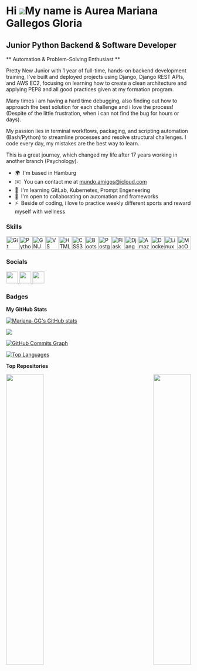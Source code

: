 Hi ![](https://user-images.githubusercontent.com/18350557/176309783-0785949b-9127-417c-8b55-ab5a4333674e.gif)My name is Aurea Mariana Gallegos Gloria
=====================================================================================================================================================

Junior Python Backend & Software Developer
------------------------------------------

\** Automation & Problem-Solving Enthusiast **

Pretty New Junior with 1 year of full-time, hands-on backend development training, I’ve built and deployed projects using Django, Django REST APIs, and AWS EC2, focusing on learning how to create a clean architecture and applying PEP8 and all good practices given at my formation program. 

Many times i am having a hard time debugging, also finding out how to approach the best solution for each challenge and i love the process!  (Despite of the little frustration, when i can not find the bug for hours or days).

My passion lies in terminal workflows, packaging, and scripting automation (Bash/Python) to streamline processes and resolve structural challenges.
I code every day, my mistakes are the best way to learn. 

This is a great journey, which changed my life after 17 years working in another branch (Psychology).

* 🌍  I'm based in Hamburg
* ✉️  You can contact me at [mundo.amigos@icloud.com](mailto:mundo.amigos@icloud.com)
* 🧠  I'm learning GitLab, Kubernetes, Prompt Engeneering
* 🤝  I'm open to collaborating on automation and frameworks
* ⚡  Beside of coding, i love to practice weekly different sports and reward myself with wellness

### Skills


<p align="left">
<a href="https://git-scm.com/" target="_blank" rel="noreferrer"><img src="https://raw.githubusercontent.com/danielcranney/readme-generator/main/public/icons/skills/git-colored.svg" width="36" height="36" alt="Git" /></a><a href="https://www.python.org/" target="_blank" rel="noreferrer"><img src="https://raw.githubusercontent.com/danielcranney/readme-generator/main/public/icons/skills/python-colored.svg" width="36" height="36" alt="Python" /></a><a href="https://www.gnu.org/software/bash/" target="_blank" rel="noreferrer"><img src="https://raw.githubusercontent.com/danielcranney/readme-generator/main/public/icons/skills/gnubash.svg" width="36" height="36" alt="GNU Bash" /></a><a href="https://code.visualstudio.com/" target="_blank" rel="noreferrer"><img src="https://raw.githubusercontent.com/danielcranney/readme-generator/main/public/icons/skills/visualstudiocode.svg" width="36" height="36" alt="VS Code" /></a><a href="https://developer.mozilla.org/en-US/docs/Glossary/HTML5" target="_blank" rel="noreferrer"><img src="https://raw.githubusercontent.com/danielcranney/readme-generator/main/public/icons/skills/html5-colored.svg" width="36" height="36" alt="HTML5" /></a><a href="https://www.w3.org/TR/CSS/#css" target="_blank" rel="noreferrer"><img src="https://raw.githubusercontent.com/danielcranney/readme-generator/main/public/icons/skills/css3-colored.svg" width="36" height="36" alt="CSS3" /></a><a href="https://getbootstrap.com/" target="_blank" rel="noreferrer"><img src="https://raw.githubusercontent.com/danielcranney/readme-generator/main/public/icons/skills/bootstrap-colored.svg" width="36" height="36" alt="Bootstrap" /></a><a href="https://www.postgresql.org/" target="_blank" rel="noreferrer"><img src="https://raw.githubusercontent.com/danielcranney/readme-generator/main/public/icons/skills/postgresql-colored.svg" width="36" height="36" alt="PostgreSQL" /></a><a href="https://flask.palletsprojects.com/en/2.0.x/" target="_blank" rel="noreferrer"><img src="https://raw.githubusercontent.com/danielcranney/readme-generator/main/public/icons/skills/flask-colored-dark.svg" width="36" height="36" alt="Flask" /></a><a href="https://www.djangoproject.com/" target="_blank" rel="noreferrer"><img src="https://raw.githubusercontent.com/danielcranney/readme-generator/main/public/icons/skills/django-colored-dark.svg" width="36" height="36" alt="Django" /></a><a href="https://aws.amazon.com" target="_blank" rel="noreferrer"><img src="https://raw.githubusercontent.com/danielcranney/readme-generator/main/public/icons/skills/aws-colored-dark.svg" width="36" height="36" alt="Amazon Web Services" /></a><a href="https://www.docker.com/" target="_blank" rel="noreferrer"><img src="https://raw.githubusercontent.com/danielcranney/readme-generator/main/public/icons/skills/docker-colored.svg" width="36" height="36" alt="Docker" /></a><a href="https://www.linux.org" target="_blank" rel="noreferrer"><img src="https://raw.githubusercontent.com/danielcranney/readme-generator/main/public/icons/skills/linux-colored.svg" width="36" height="36" alt="Linux" /></a><a href="https://apple.com" target="_blank" rel="noreferrer"><img src="https://raw.githubusercontent.com/danielcranney/readme-generator/main/public/icons/skills/macos-colored-dark.svg" width="36" height="36" alt="MacOS" /></a>
</p>


### Socials

<p align="left">
  <!-- GitHub -->
  <a href="https://www.github.com/Mariana-GG" target="_blank" rel="noreferrer">
    <picture>
      <source media="(prefers-color-scheme: dark)" srcset="https://raw.githubusercontent.com/danielcranney/readme-generator/main/public/icons/socials/github-dark.svg" />
      <source media="(prefers-color-scheme: light)" srcset="https://raw.githubusercontent.com/danielcranney/readme-generator/main/public/icons/socials/github.svg" />
      <img src="https://raw.githubusercontent.com/danielcranney/readme-generator/main/public/icons/socials/github.svg" width="32" height="32" />
    </picture>
  </a>

  <!-- LinkedIn -->
  <a href="https://www.linkedin.com/in/aurea-mariana-gallegos-gloria-backend-developer" target="_blank" rel="noreferrer">
    <picture>
      <source media="(prefers-color-scheme: dark)" srcset="https://raw.githubusercontent.com/danielcranney/readme-generator/main/public/icons/socials/linkedin-dark.svg" />
      <source media="(prefers-color-scheme: light)" srcset="https://raw.githubusercontent.com/danielcranney/readme-generator/main/public/icons/socials/linkedin.svg" />
      <img src="https://raw.githubusercontent.com/danielcranney/readme-generator/main/public/icons/socials/linkedin.svg" width="32" height="32" />
    </picture>
  </a>

  <!-- Docker Hub -->
  <a href="https://hub.docker.com/u/marianagg" target="_blank" rel="noreferrer">
    <img src="https://cdn.jsdelivr.net/gh/devicons/devicon/icons/docker/docker-original.svg" width="32" height="32" style="max-width: 100%;" />
  </a>
</p>

### Badges

<b>My GitHub Stats</b>

<a href="http://www.github.com/Mariana-GG"><img src="https://github-readme-stats.vercel.app/api?username=Mariana-GG&show_icons=true&hide=&count_private=true&title_color=84cc16&text_color=ef4444&icon_color=facc15&bg_color=581c87&hide_border=true&show_icons=true" alt="Mariana-GG's GitHub stats" /></a>

<a href="http://www.github.com/Mariana-GG"><img src="https://github-readme-streak-stats.herokuapp.com/?user=Mariana-GG&stroke=ef4444&background=581c87&ring=84cc16&fire=84cc16&currStreakNum=ef4444&currStreakLabel=84cc16&sideNums=ef4444&sideLabels=ef4444&dates=ef4444&hide_border=true" /></a>

<a href="http://www.github.com/Mariana-GG"><img src="https://github-readme-activity-graph.cyclic.app/graph?username=Mariana-GG&bg_color=581c87&color=ef4444&line=facc15&point=ef4444&area_color=581c87&area=true&hide_border=true&custom_title=GitHub%20Commits%20Graph" alt="GitHub Commits Graph" /></a>

<a href="https://github.com/Mariana-GG" align="left"><img src="https://github-readme-stats.vercel.app/api/top-langs/?username=Mariana-GG&langs_count=10&title_color=84cc16&text_color=ef4444&icon_color=facc15&bg_color=581c87&hide_border=true&locale=en&custom_title=Top%20%Languages" alt="Top Languages" /></a>

<b>Top Repositories</b>

<div width="100%" align="center"><a href="https://github.com/Mariana-GG/deploy_django" align="left"><img align="left" width="45%" src="https://github-readme-stats.vercel.app/api/pin/?username=Mariana-GG&repo=deploy_django&title_color=84cc16&text_color=ef4444&icon_color=facc15&bg_color=581c87&hide_border=true&locale=en" /></a><a href="https://github.com/Mariana-GG/Mariana-GG.github.io" align="right"><img align="right" width="45%" src="https://github-readme-stats.vercel.app/api/pin/?username=Mariana-GG&repo=Mariana-GG.github.io&title_color=84cc16&text_color=ef4444&icon_color=facc15&bg_color=581c87&hide_border=true&locale=en" /></a></div><br /><br /><br /><br /><br /><br /><br />
